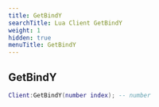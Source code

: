 ```yaml
---
title: GetBindY
searchTitle: Lua Client GetBindY
weight: 1
hidden: true
menuTitle: GetBindY
---
```

## GetBindY
```lua
Client:GetBindY(number index); -- number
```